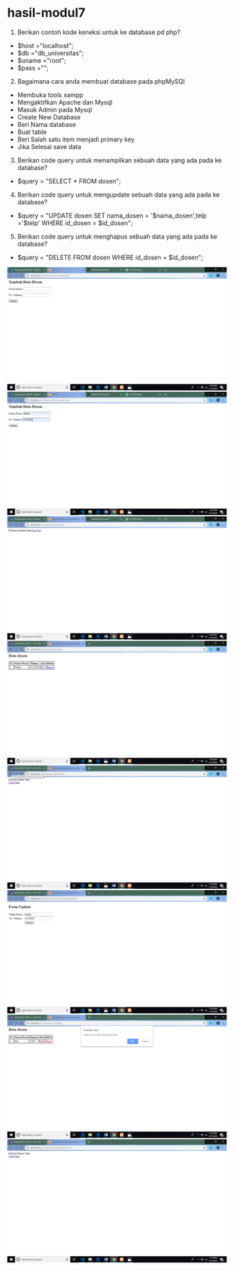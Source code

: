# hasil-modul7
1. Berikan contoh kode keneksi untuk ke database pd php?
- $host ="localhost";
- $db ="db_universitas";
- $uname ="root";
- $pass ="";
2. Bagaimana cara anda membuat database pada phpMySQl
- Membuka tools xampp
- Mengaktifkan Apache dan Mysql
- Masuk Admin pada Mysql
- Create New Database
- Beri Nama database
- Buat table
- Beri Salah satu item menjadi primary key
- Jika Selesai save data
3. Berikan code query untuk menampilkan sebuah data yang ada pada ke database?
- $query = "SELECT * FROM dosen";
4. Berikan code query untuk mengupdate sebuah data yang ada pada ke database?
- $query = "UPDATE dosen SET nama_dosen = '$nama_dosen',telp ='$telp' WHERE id_dosen = $id_dosen";
5. Berikan code query untuk menghapus sebuah data yang ada pada ke database?
- $query = "DELETE FROM dosen WHERE id_dosen = $id_dosen";


![alt text]( https://github.com/nabilajr/hasil-modul7/blob/master/Screenshot%20(194).png)
![alt text]( https://github.com/nabilajr/hasil-modul7/blob/master/Screenshot%20(195).png)
![alt text]( https://github.com/nabilajr/hasil-modul7/blob/master/Screenshot%20(196).png)
![alt text]( https://github.com/nabilajr/hasil-modul7/blob/master/Screenshot%20(189).png)
![alt text]( https://github.com/nabilajr/hasil-modul7/blob/master/Screenshot%20(190).png)
![alt text]( https://github.com/nabilajr/hasil-modul7/blob/master/Screenshot%20(191).png)
![alt text]( https://github.com/nabilajr/hasil-modul7/blob/master/Screenshot%20(192).png)
![alt text]( https://github.com/nabilajr/hasil-modul7/blob/master/Screenshot%20(193).png)
